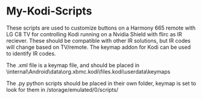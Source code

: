 # My-Kodi-Scripts

These scripts are used to customize buttons on a Harmony 665 remote with LG C8 TV for controlling Kodi running on a Nvidia Shield with flirc as IR reciever. These should be compatible with other IR solutions, but IR codes will change based on TV/remote. The keymap addon for Kodi can be used to identify IR codes. 

The .xml file is a keymap file, and should be placed in \internal\Android\data\org.xbmc.kodi\files\.kodi\userdata\keymaps

The .py python scripts should be placed in their own folder, keymap is set to look for them in /storage/emulated/0/scripts/

